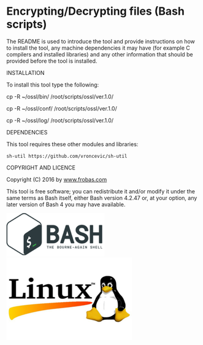 Encrypting/Decrypting files (Bash scripts)
================================================================================

The README is used to introduce the tool and provide instructions on
how to install the tool, any machine dependencies it may have (for
example C compilers and installed libraries) and any other information
that should be provided before the tool is installed.

INSTALLATION

To install this tool type the following:

   cp -R ~/ossl/bin/   /root/scripts/ossl/ver.1.0/

   cp -R ~/ossl/conf/  /root/scripts/ossl/ver.1.0/

   cp -R ~/ossl/log/   /root/scripts/ossl/ver.1.0/


DEPENDENCIES

This tool requires these other modules and libraries:

  	sh-util	https://github.com/vroncevic/sh-util

COPYRIGHT AND LICENCE

Copyright (C) 2016 by www.frobas.com

This tool is free software; you can redistribute it and/or modify
it under the same terms as Bash itself, either Bash version 4.2.47 or,
at your option, any later version of Bash 4 you may have available.

![alt tag](https://raw.githubusercontent.com/vroncevic/ossl/master/bash_logo_255_113.png)
![alt tag](https://raw.githubusercontent.com/vroncevic/ossl/master/linux_logo_327_215.jpg)

